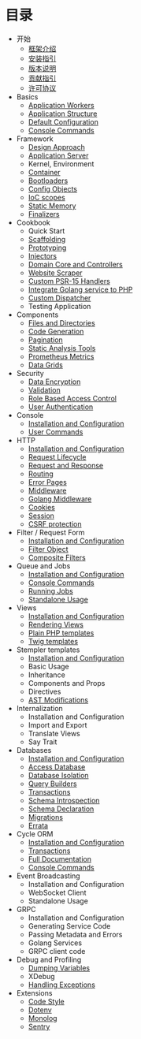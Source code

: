 # 目录

*  开始
    * [框架介绍](about/spiral.md)
    * [安装指引](about/install.md)
    * [版本说明](about/semver.md)
    * [贡献指引](about/contributing.md)
    * [许可协议](/license.md)
* Basics
    * [Application Workers](../basic/workers.md)
    * [Application Structure](../basic/structure.md)
    * [Default Configuration](../basic/configuration.md)
    * [Console Commands](../basic/commands.md)
* Framework
    * [Design Approach](../framework/design.md)
    * [Application Server](../framework/application-server.md)
    * Kernel, Environment
    * [Container](../framework/container.md)
    * [Bootloaders](../framework/bootloaders.md)
    * [Config Objects](../framework/config.md)
    * [IoC scopes](../framework/scopes.md)
    * [Static Memory](../framework/memory.md)
    * [Finalizers](../framework/finalizers.md)
* Cookbook
    * Quick Start
    * [Scaffolding](../cookbook/scaffolding.md)
    * [Prototyping](../cookbook/prototype.md)
    * [Injectors](../cookbook/injector.md)
    * [Domain Core and Controllers](../cookbook/domain-core.md)
    * [Website Scraper](../cookbook/scraper.md)
    * [Custom PSR-15 Handlers](../cookbook/psr-15.md)
    * [Integrate Golang service to PHP](../cookbook/golang-library.md)
    * [Custom Dispatcher](../cookbook/custom-dispatcher.md)
    * Testing Application
* Components
    * [Files and Directories](../component/files.md)
    * [Code Generation](../component/reactor.md)
    * [Pagination](../component/pagination.md)
    * [Static Analysis Tools](../component/tokenizer.md)
    * [Prometheus Metrics](../component/metrics.md)
    * [Data Grids](../component/data-grid.md)
* Security
    * [Data Encryption](../../security/encrypter.md)
    * [Validation](../../security/validation.md)
    * [Role Based Access Control](../../security/rbac.md)
    * [User Authentication](../../security/authentication.md)
* Console
    * [Installation and Configuration](../console/configuration.md)
    * [User Commands](../console/commands.md)
* HTTP
    * [Installation and Configuration](../../http/configuration.md)
    * [Request Lifecycle](../../http/lifecycle.md)
    * [Request and Response](../../http/request-response.md)
    * [Routing](../../http/routing.md)
    * [Error Pages](../../http/errors.md)
    * [Middleware](../../http/middleware.md)
    * [Golang Middleware](../../http/golang.md)
    * [Cookies](../../http/cookies.md)
    * [Session](../../http/session.md)
    * [CSRF protection](../../http/csrf.md)
* Filter / Request Form
    * [Installation and Configuration](../filters/configuration.md)
    * [Filter Object](../filters/filter.md)
    * [Composite Filters](../filters/composite.md)
* Queue and Jobs
    * [Installation and Configuration](../queue/configuration.md)
    * [Console Commands](../queue/commands.md)
    * [Running Jobs](../queue/jobs.md)
    * [Standalone Usage](../queue/standalone.md)
* Views
    * [Installation and Configuration](../views/configuration.md)
    * [Rendering Views](../views/render.md)
    * [Plain PHP templates](../views/native.md)
    * [Twig templates](../views/twig.md)
* Stempler templates
    * [Installation and Configuration](../stempler/configuration.md)
    * Basic Usage
    * Inheritance
    * Components and Props
    * Directives
    * [AST Modifications](../stempler/visitors.md)
* Internalization
    * Installation and Configuration
    * Import and Export
    * Translate Views
    * Say Trait
* Databases
    * [Installation and Configuration](../../database/configuration.md)
    * [Access Database](../database/access.md)
    * [Database Isolation](../database/isolation.md)
    * [Query Builders](../database/query-builders.md)
    * [Transactions](../database/transactions.md)
    * [Schema Introspection](../database/introspection.md)
    * [Schema Declaration](../database/declaration.md)
    * [Migrations](../database/migrations.md)
    * [Errata](../database/errata.md)
* Cycle ORM
    * [Installation and Configuration](../cycle/configuration.md)
    * [Transactions](../cycle/transactions.md)
    * [Full Documentation](../cycle/documentation.md)
    * [Console Commands](../cycle/commands.md)
* Event Broadcasting
    * Installation and Configuration
    * WebSocket Client
    * Standalone Usage
* GRPC
    * Installation and Configuration
    * Generating Service Code
    * Passing Metadata and Errors
    * Golang Services
    * GRPC client code
* Debug and Profiling
    * [Dumping Variables](../debug/dumps.md)
    * XDebug
    * [Handling Exceptions](../debug/exceptions.md)
* Extensions
    * [Code Style](../extension/code-style.md)
    * [Dotenv](../extension/dotenv.md)   
    * [Monolog](../extension/monolog.md)
    * [Sentry](../extension/sentry.md)
